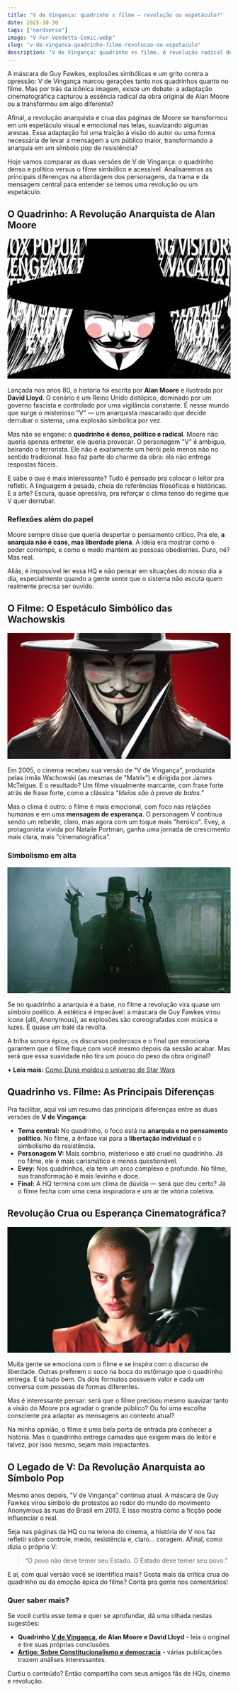 ```yaml
---
title: "V de Vingança: quadrinho x filme — revolução ou espetáculo?"
date: 2025-10-30
tags: ["nerdverso"]
image: "V-For-Vendetta-Comic.webp"
slug: "v-de-vinganca-quadrinho-filme-revolucao-ou-espetaculo"
description: "V de Vingança: quadrinho vs filme. A revolução radical de Alan Moore ou o espetáculo do cinema? Compare as versões!"
---
```


A máscara de Guy Fawkes, explosões simbólicas e um grito contra a opressão: V de Vingança marcou gerações tanto nos quadrinhos quanto no filme. Mas por trás da icônica imagem, existe um debate: a adaptação cinematográfica capturou a essência radical da obra original de Alan Moore ou a transformou em algo diferente?

Afinal, a revolução anarquista e crua das páginas de Moore se transformou em um espetáculo visual e emocional nas telas, suavizando algumas arestas. Essa adaptação foi uma traição à visão do autor ou uma forma necessária de levar a mensagem a um público maior, transformando a anarquia em um símbolo pop de resistência?

Hoje vamos comparar as duas versões de V de Vingança: o quadrinho denso e político versus o filme simbólico e acessível. Analisaremos as principais diferenças na abordagem dos personagens, da trama e da mensagem central para entender se temos uma revolução ou um espetáculo.

## O Quadrinho: A Revolução Anarquista de Alan Moore

![V-for-Vendetta-comics](V-for-Vendetta-comics.webp)

Lançada nos anos 80, a história foi escrita por **Alan Moore** e ilustrada por **David Lloyd**. O cenário é um Reino Unido distópico, dominado por um governo fascista e controlado por uma vigilância constante. É nesse mundo que surge o misterioso "V" — um anarquista mascarado que decide derrubar o sistema, uma explosão simbólica por vez.

Mas não se engane: o **quadrinho é denso, político e radical**. Moore não queria apenas entreter, ele queria provocar. O personagem "V" é ambíguo, beirando o terrorista. Ele não é exatamente um herói pelo menos não no sentido tradicional. Isso faz parte do charme da obra: ela não entrega respostas fáceis.

E sabe o que é mais interessante? Tudo é pensado pra colocar o leitor pra refletir. A linguagem é pesada, cheia de referências filosóficas e históricas. E a arte? Escura, quase opressiva, pra reforçar o clima tenso do regime que V quer derrubar.

### Reflexões além do papel

Moore sempre disse que queria despertar o pensamento crítico. Pra ele, **a anarquia não é caos, mas liberdade plena**. A ideia era mostrar como o poder corrompe, e como o medo mantém as pessoas obedientes. Duro, né? Mas real.

Aliás, é impossível ler essa HQ e não pensar em situações do nosso dia a dia, especialmente quando a gente sente que o sistema não escuta quem realmente precisa ser ouvido.

## O Filme: O Espetáculo Simbólico das Wachowskis

![v-de-vinganca](v-de-vinganca.webp)

Em 2005, o cinema recebeu sua versão de "V de Vingança", produzida pelas irmãs Wachowski (as mesmas de "Matrix") e dirigida por James McTeigue. E o resultado? Um filme visualmente marcante, com frase forte atrás de frase forte, como a clássica “_Ideias são à prova de balas_.”

Mas o clima é outro: o filme é mais emocional, com foco nas relações humanas e em uma **mensagem de esperança**. O personagem V continua sendo um rebelde, claro, mas agora com um toque mais "heróico". Evey, a protagonista vivida por Natalie Portman, ganha uma jornada de crescimento mais clara, mais "cinematográfica".

### Simbolismo em alta

![vendeta](vendeta.webp)

Se no quadrinho a anarquia é a base, no filme a revolução vira quase um símbolo poético. A estética é impecável: a máscara de Guy Fawkes virou ícone (alô, Anonymous), as explosões são coreografadas com música e luzes. É quase um balé da revolta.

A trilha sonora épica, os discursos poderosos e o final que emociona garantem que o filme fique com você mesmo depois da sessão acabar. Mas será que essa suavidade não tira um pouco do peso da obra original?

**+ Leia mais:** [Como Duna moldou o universo de Star Wars](/como-duna-moldou-o-universo-de-star-wars/)

## Quadrinho vs. Filme: As Principais Diferenças

Pra facilitar, aqui vai um resumo das principais diferenças entre as duas versões de **V de Vingança**:

*   **Tema central:** No quadrinho, o foco está na **anarquia e no pensamento político**. No filme, a ênfase vai para a **libertação individual** e o simbolismo da resistência.
*   **Personagem V:** Mais sombrio, misterioso e até cruel no quadrinho. Já no filme, ele é mais carismático e menos questionável.
*   **Evey:** Nos quadrinhos, ela tem um arco complexo e profundo. No filme, sua transformação é mais levinha e doce.
*   **Final:** A HQ termina com um clima de dúvida — será que deu certo? Já o filme fecha com uma cena inspiradora e um ar de vitória coletiva.

## Revolução Crua ou Esperança Cinematográfica?

![Evey](Evey.webp)

Muita gente se emociona com o filme e se inspira com o discurso de liberdade. Outras preferem o soco na boca do estômago que o quadrinho entrega. E tá tudo bem. Os dois formatos possuem valor e cada um conversa com pessoas de formas diferentes.

Mas é interessante pensar: será que o filme precisou mesmo suavizar tanto a visão do Moore pra agradar o grande público? Ou foi uma escolha consciente pra adaptar as mensagens ao contexto atual?

Na minha opinião, o filme é uma bela porta de entrada pra conhecer a história. Mas o quadrinho entrega camadas que exigem mais do leitor e talvez, por isso mesmo, sejam mais impactantes.

## O Legado de V: Da Revolução Anarquista ao Símbolo Pop

Mesmo anos depois, "V de Vingança" continua atual. A máscara de Guy Fawkes virou símbolo de protestos ao redor do mundo do movimento Anonymous às ruas do Brasil em 2013. E isso mostra como a ficção pode influenciar o real.

Seja nas páginas da HQ ou na telona do cinema, a história de V nos faz refletir sobre controle, medo, resistência e, claro… coragem. Afinal, como dizia o próprio V:

> “O povo não deve temer seu Estado. O Estado deve temer seu povo.”

E aí, com qual versão você se identifica mais? Gosta mais da crítica crua do quadrinho ou da emoção épica do filme? Conta pra gente nos comentários!

### Quer saber mais?

Se você curtiu esse tema e quer se aprofundar, dá uma olhada nestas sugestões:

*   **Quadrinho [V de Vingança](https://amzn.to/47GtnjP), de Alan Moore e David Lloyd** - leia o original e tire suas próprias conclusões.
*   **[Artigo: Sobre Constitucionalismo e democracia](https://repositorio.ufmg.br/bitstreams/d19ad613-f696-48c6-b599-c4e8df34bb25/download)** - várias publicações trazem análises interessantes.

Curtiu o conteúdo? Então compartilha com seus amigos fãs de HQs, cinema e revolução. 